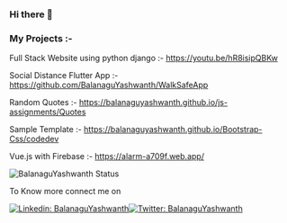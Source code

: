 ### Hi there 👋


<!--
**BalanaguYashwanth/BalanaguYashwanth** is a ✨ _special_ ✨ repository because its `README.md` (this file) appears on your GitHub profile.

Here are some ideas to get you started:

- 🔭 I’m currently working on ...
- 🌱 I’m currently learning ...
- 👯 I’m looking to collaborate on ...
- 🤔 I’m looking for help with ...
- 💬 Ask me about ...
- 📫 How to reach me: ...
- 😄 Pronouns: ...
- ⚡ Fun fact: ...
-->

### My Projects :-

Full Stack Website using python django :-
https://youtu.be/hR8isipQBKw

Social Distance Flutter App :-
https://github.com/BalanaguYashwanth/WalkSafeApp

Random Quotes :-
https://balanaguyashwanth.github.io/js-assignments/Quotes

Sample Template :-
https://balanaguyashwanth.github.io/Bootstrap-Css/codedev

Vue.js with Firebase :-
https://alarm-a709f.web.app/

![BalanaguYashwanth Status](https://github-readme-stats.vercel.app/api/top-langs/?username=BalanaguYashwanth&theme=material-palenight&hide_langs_below=1&layout=compact)

To Know more connect me on 

[![Linkedin: BalanaguYashwanth](https://img.shields.io/badge/-BalanaguYashwanth-blue?style=flat-square&logo=Linkedin&logoColor=white&link=https://www.linkedin.com/in/balanagu-yashwanth-77a104159/)](https://www.linkedin.com/in/balanagu-yashwanth-77a104159/)[![Twitter: BalanaguYashwanth](https://img.shields.io/twitter/follow/Thisls_Yash?style=social)](https://twitter.com/Thisls_Yash)


